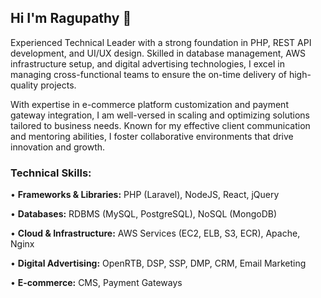 ## Hi I'm Ragupathy 👋

Experienced Technical Leader with a strong foundation in PHP, REST API development, and UI/UX design. Skilled in database management, AWS infrastructure setup, and digital advertising technologies, I excel in managing cross-functional teams to ensure the on-time delivery of high-quality projects.

With expertise in e-commerce platform customization and payment gateway integration, I am well-versed in scaling and optimizing solutions tailored to business needs. Known for my effective client communication and mentoring abilities, I foster collaborative environments that drive innovation and growth.

### Technical Skills:
 • **Frameworks & Libraries:** PHP (Laravel), NodeJS, React, jQuery
 
 • **Databases:** RDBMS (MySQL, PostgreSQL), NoSQL (MongoDB)
 
 • **Cloud & Infrastructure:** AWS Services (EC2, ELB, S3, ECR), Apache, Nginx
 
 • **Digital Advertising:** OpenRTB, DSP, SSP, DMP, CRM, Email Marketing

 • **E-commerce:** CMS, Payment Gateways


<!--
**raguvd/raguvd** is a ✨ _special_ ✨ repository because its `README.md` (this file) appears on your GitHub profile.

Here are some ideas to get you started:

- 🔭 I’m currently working on ...
- 🌱 I’m currently learning ...
- 👯 I’m looking to collaborate on ...
- 🤔 I’m looking for help with ...
- 💬 Ask me about ...
- 📫 How to reach me: ...
- 😄 Pronouns: ...
- ⚡ Fun fact: ...
-->
